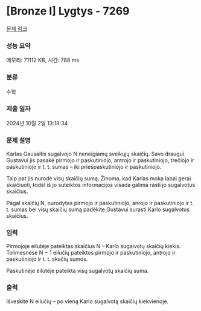 # [Bronze I] Lygtys - 7269 

[문제 링크](https://www.acmicpc.net/problem/7269) 

### 성능 요약

메모리: 71112 KB, 시간: 788 ms

### 분류

수학

### 제출 일자

2024년 10월 2일 13:18:34

### 문제 설명

<p>Karlas Gausaitis sugalvojo N neneigiamų sveikųjų skaičių. Savo draugui Gustavui jis pasakė pirmojo ir paskutiniojo, antrojo ir paskutiniojo, trečiojo ir paskutiniojo ir t. t. sumas – iki priešpaskutiniojo ir paskutiniojo.</p>

<p>Taip pat jis nurodė visų skaičių sumą. Žinoma, kad Karlas moka labai gerai skaičiuoti, todėl iš jo suteiktos informacijos visada galima rasti jo sugalvotus skaičius.</p>

<p>Pagal skaičių N, nurodytas pirmojo ir paskutiniojo, anrojo ir paskutiniojo ir t. t. sumas bei visų skaičių sumą padėkite Gustavui surasti Karlo sugalvotus skaičius.</p>

### 입력 

 <p>Pirmojoje eilutėje pateiktas skaičius N – Karlo sugalvotų skaičių kiekis. Tolimesnėse N − 1 eilučių pateiktos pirmojo ir paskutiniojo, antrojo ir paskutiniojo ir t. t. skačių sumos.</p>

<p>Paskutinėje eilutėje pateikta visų sugalvotų skaičių suma.</p>

### 출력 

 <p>Išveskite N eilučių – po vieną Karlo sugalvotą skaičių kiekvienoje.</p>

